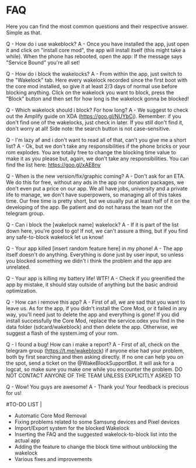 # FAQ
Here you can find the most common questions and their respective answer. Simple as that.

Q - How do i use wakeblock?
A - Once you have installed the app, just open it and click on "install core mod", the app will install itself (this might take a while). When the phone has rebooted, open the app: If the message says "Service Bound" you're all set!

Q - How do i block the wakelocks?
A - From within the app, just switch to the "Wakelock" tab. Here every wakelock recorded since the first boot with the core mod installed, so give it at least 2/3 days of normal use before blocking anything. Click on the wakelock you want to block, press the "Block" button and then set for how long is the wakelock gonna be blocked!

Q - Which wakelock should i block? For how long?
A - We suggest to check out the Amplify guide on XDA (https://goo.gl/NUYbCj). Remember: if you don't find one of the wakelocks, just check in later. If you still don't find it, don't worry at all! Side note: the search button is not case-sensitive.

Q - I'm lazy af and i don't want to read all of that, can't you give me a short list?
A - Ok, but we don't take any responsibilities if the phone bricks or your rom explodes. You are totally free to change the blocking time value to make it as you please but, again, we don't take any responsibilities. You can find the list here: https://goo.gl/xAE8ny

Q - When is the new version/fix/graphic coming?
A - Don't ask for an ETA. We do this for free, without any ads in the app nor donation packages, we don't even put a price on our app. We all have jobs, university and a private life to manage, we don't have superpowers, so managing all of this takes time. Our free time is pretty short, but we usually put at least half of it on the developing of the app. Be patient and do not harass the team nor the telegram group.

Q - Can i block the [wakelock name] wakelock?
A - If it is part of the list down here, you're good to go! If not, we can't assure a thing, but if you find any safe-to-block wakelock let us know!

Q - Your app killed [insert random feature here] in my phone!
A - The app itself doesn't do anything. Everything is done just by user input, so unless you blocked something we didn't i think the problem and the app are unrelated.

Q - Your app is killing my battery life! WTF!
A - Check if you greenified the app by mistake, it should stay outside of anything but the basic android optimization.

Q - How can i remove this app?
A - First of all, we are sad that you want to leave us. As for the app, if you didn't install the Core Mod, or it failed in any way, you'll need just to delete the app and everything is gone! If you did install successfully the Core Mod, replace the service.odex you find in the data folder (sdcard/wakeblock) and then delete the app. Otherwise, we suggest a flash of the system.img of your rom.

Q - I found a bug! How can i make a report?
A - First of all, check on the telegram group (https://t.me/wakeblock) if anyone else had your problem, both by first searching and then asking directly. If no one can help you on the spot, send a ticket on the @WakeBlockSupportBot. It will ask for a logcat, so make sure you make one while you encounter the problem. DO NOT CONTACT ANYONE OF THE TEAM UNLESS EXPLICITLY ASKED TO

Q - Wow! You guys are awesome!
A - Thank you! Your feedback is precious for us!

#TO-DO LIST | 
- Automatic Core Mod Removal
- Fixing problems related to some Samsung devices and Pixel devices
- Import/Export system for the blocked Wakelock
- Inserting the FAQ and the suggested wakelock-to-block list into the actual app
- Adding the feature to change the block time without unblocking the wakelock
- Various fixes and improvements
